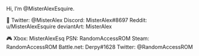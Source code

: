 Hi, I’m @MisterAlexEsquire.

💬
Twitter: @MisterAlex
Discord: MisterAlex#8697 
Reddit: u/MisterAlexEsquire
deviantArt: MisterAlex

🎮
Xbox: MisterAlexEsq
PSN: RandomAccessROM
Steam: RandomAccessROM
Battle.net: Derpy#1628
Twitter: @RandomAccessROM
